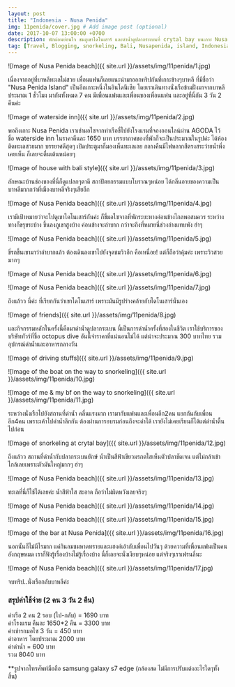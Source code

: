 ```yaml
---
layout: post
title: "Indonesia - Nusa Penida"
img: 11penida/cover.jpg # Add image post (optional)
date: 2017-10-07 13:00:00 +0700
description: พักผ่อนย่อนใจ ชมภูเขาไดโนเสาร์ และดำน้ำดูปลากระเบนที่ crytal bay บนเกาะ Nusa Penida
tag: [Travel, Blogging, snorkeling, Bali, Nusapenida, island, Indonesia]
---
```


![Image of Nusa Penida beach]({{ site.url }}/assets/img/11penida/1.jpg)

เนื่องจากอยู่ที่บาหลีทะเลไม่สวย เพื่อนแฟนก็เลยแนะนำมาออกทริปกันที่เกาะข้างๆบาหลี ที่มีชื่อว่า "Nusa Penida Island" เป็นอีกเกาะหนึ่งในอินโดนีเซีย โดยเราเดินทางนั่งเรือข้ามฝั่งมาจากบาหลี ประมาณ 1 ชั่วโมง มากันทั้งหมด 7 คน มีเพื่อนแฟนและเพื่อนของเพื่อนแฟน และอยู่ที่นี่กัน 3 วัน 2 คืนค่ะ  

![Image of waterside inn]({{ site.url }}/assets/img/11penida/2.jpg)

พอถึงเกาะ Nusa Penida เราเช่ามอไซจากท่าเรือขี่ไปยังโรงแรมที่จองออนไลน์ผ่าน AGODA ไว้ ชื่อ waterside inn ในราคาคืนละ 1650 บาท บรรยากาศของที่พักก็จะเป็นประมาณในรูปค่ะ ได้ห้องติดทะเลสวยมาก บรรยาศดีสุดๆ เปิดประตูมาก็มองเห็นทะเลเลย กลางคืนมีไฟหลากสีตรงสระว่ายน้ำพึ่งเคยเห็น ก็เลยจะตื่นเต้นหน่อยๆ  

![Image of house with bali style]({{ site.url }}/assets/img/11penida/3.jpg)

ลักษณะบ้านช่องของที่นี่ก็ดูแปลกๆตาดี สถาปัตยกรรมแบบโบราณๆหน่อย ได้กลิ่นอายของความเป็นบาหลีมากกว่าที่เมืองบาหลีจริงๆเสียอีก

![Image of Nusa Penida beach]({{ site.url }}/assets/img/11penida/4.jpg)

เรามีเป้าหมายว่าจะไปดูเขาไดโนเสาร์กันค่ะ ก็ขี่มอไซจากที่พักระยะทางค่อนข้างไกลพอสมควร ระหว่างทางก็ขรุขระบ้าง ขึ้นลงภูเขาสูงบ้าง ค่อนข้างจะลำบาก กว่าจะถึงที่หมายนี่ช่วงล่างแทบพัง ฮ่าๆ

![Image of Nusa Penida beach]({{ site.url }}/assets/img/11penida/5.jpg)

ขี่รถขึ้นเขามาว่าลำบากแล้ว ต้องเดินลงเขาไปยังจุดชมวิวอีก คือเหนื่อย! แต่ก็ถือว่าคุ้มค่ะ เพราะวิวสวยมากๆ

![Image of Nusa Penida beach]({{ site.url }}/assets/img/11penida/6.jpg)

![Image of Nusa Penida beach]({{ site.url }}/assets/img/11penida/7.jpg)

ถึงแล้วว นี่ค่ะ ที่เรียกกันว่าเขาไดโนเสาร์ เพราะมันมีรูปร่างคล้ายกับไดโนเสาร์นั่นเอง

![Image of friends]({{ site.url }}/assets/img/11penida/8.jpg)

และกิจกรรมหลักในครั้งนี้คือมาดำน้ำดูปลากระเบน นี่เป็นการดำน้ำครั้งที่สองในชีวิต เราใช้บริการของบริษัททัวร์ที่ชื่อ octopus dive อันนี้จำราคาที่แน่นอนไม่ได้ แต่น่าจะประมาณ 300 บาทไทย รวมอุปกรณ์ดำน้ำและอาหารกลางวัน

![Image of driving stuffs]({{ site.url }}/assets/img/11penida/9.jpg)

![Image of the boat on the way to snorkeling]({{ site.url }}/assets/img/11penida/10.jpg)

![Image of me & my bf on the way to snorkeling]({{ site.url }}/assets/img/11penida/11.jpg)

ระหว่างนั่งเรือไปยังสถานที่ดำน้ำ คลื่นแรงมาก เรามากับแฟนและเพื่อนอีก2คน แยกกันกับเพื่อนอีก4คน เพราะเค้าไปดำน้ำลึกกัน ต้องผ่านการอบรมก่อนถึงจะดำได้ เรายังไม่เคยเรียนก็ได้แต่ดำน้ำตื้นไปก่อน

![Image of snorkeling at crytal bay]({{ site.url }}/assets/img/11penida/12.jpg)

ถึงแล้วว สถานที่ดำน้ำกับปลากระเบนยักษ์ น้ำเป็นสีฟ้าเขียวมรกตใสเห็นตัวปลาชัดเจน แต่ไม่กล้าเข้าไกล้เลยเพราะตัวมันใหญ่มากๆ ฮ่าๆ

![Image of Nusa Penida beach]({{ site.url }}/assets/img/11penida/13.jpg)

ทะเลที่นี่ก็ใช้ได้เลยค่ะ น้ำสีฟ้าใส สะอาด ถือว่าไม่ผิดหวังเลยจริงๆ

![Image of Nusa Penida beach]({{ site.url }}/assets/img/11penida/14.jpg)

![Image of Nusa Penida beach]({{ site.url }}/assets/img/11penida/15.jpg)

![Image of the bar at Nusa Penida]({{ site.url }}/assets/img/11penida/16.jpg)

นอกนั้นก็ไม่มีไรมาก แค่กินลมชมหาดทรายและแฮงค์เอ้ากับเพื่อนไปวันๆ ด้วยความที่เพื่อนแฟนเป็นคนอังกฤษหมด เราก็ฟังรู้เรื่องบ้างไม่รู้เรื่องบ้าง นี่ก็เลยจะนั่งเงียบๆหน่อย แต่จริงๆเราเฟรนลี่นะ

![Image of Nusa Penida beach]({{ site.url }}/assets/img/11penida/17.jpg)

จบทริป..นั่งเรือกลับบาหลีค่ะ

### สรุปค่าใช้จ่าย (2 คน 3 วัน 2 คืน)  
ค่าเรือ 2 คน 2 รอบ (ไป-กลับ) = 1690 บาท  
ค่าโรงแรม คืนละ 1650*2 คืน = 3300 บาท  
ค่าเช่ารถมอไซ 3 วัน =  450 บาท  
ค่าอาหาร โดยประมาณ 2000 บาท  
ค่าดำน้ำ = 600 บาท  
รวม 8040 บาท  

**รูปจากโทรศัพท์มือถือ samsung galaxy s7 edge (กล้องสด ไม่มีการปรับแต่งอะไรใดๆทั้งสิ้น)
